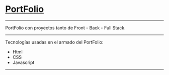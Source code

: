 # [PortFolio](https://megagringa.github.io/portFolio/index.html)

---

PortFolio con proyectos tanto de Front - Back - Full Stack.

---

Tecnologías usadas en el armado del PortFolio:
- Html
- CSS     
- Javascript             

---